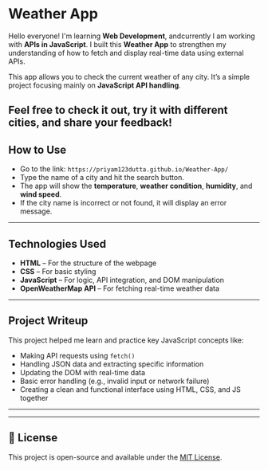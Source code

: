# Weather App

Hello everyone! I'm learning **Web Development**, andcurrently I am working with **APIs in JavaScript**. I built this **Weather App** to strengthen my understanding of how to fetch and display real-time data using external APIs.

This app allows you to check the current weather of any city. It’s a simple project focusing mainly on **JavaScript API handling**.

Feel free to check it out, try it with different cities, and share your feedback!
---

## How to Use

- Go to the link: `https://priyam123dutta.github.io/Weather-App/`
- Type the name of a city and hit the search button.
- The app will show the **temperature**, **weather condition**, **humidity**, and **wind speed**.
- If the city name is incorrect or not found, it will display an error message.

---

## Technologies Used

- **HTML** – For the structure of the webpage  
- **CSS** – For basic styling  
- **JavaScript** – For logic, API integration, and DOM manipulation  
- **OpenWeatherMap API** – For fetching real-time weather data

---

## Project Writeup

This project helped me learn and practice key JavaScript concepts like:

- Making API requests using `fetch()`
- Handling JSON data and extracting specific information
- Updating the DOM with real-time data
- Basic error handling (e.g., invalid input or network failure)
- Creating a clean and functional interface using HTML, CSS, and JS together

---
---

## 📄 License

This project is open-source and available under the [MIT License](LICENSE).
